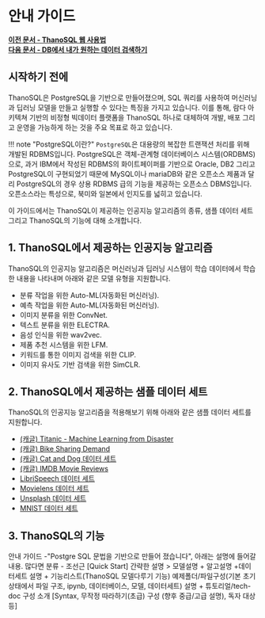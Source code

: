 # __안내 가이드__ 

**[이전 문서 - ThanoSQL 웹 사용법](/quick_start/how_to_use_ThanoSQL/)** <br>**[다음 문서 - DB에서 내가 원하는 데이터 검색하기](/tutorials/thanosql_search/image_search/select_image_query/)**

## 시작하기 전에

ThanoSQL은 PostgreSQL을 기반으로 만들어졌으며, SQL 쿼리를 사용하여 머신러닝과 딥러닝 모델을 만들고 실행할 수 있다는 특징을 가지고 있습니다. 이를 통해, 람다 아키텍쳐 기반의 비정형 빅데이터 플랫폼을 ThanoSQL 하나로 대체하여 개발, 배포 그리고 운영을 가능하게 하는 것을 주요 목표로 하고 있습니다.

!!! note "PostgreSQL이란?"
    `PostgreSQL`은 대용량의 복잡한 트랜잭션 처리를 위해 개발된 RDBMS입니다. PostgreSQL은 객체-관계형 데이터베이스 시스템(ORDBMS)으로, 과거 IBM에서 작성된 RDBMS의 화이트페이퍼를 기반으로 Oracle, DB2 그리고 PostgreSQL이 구현되었기 때문에 MySQL이나 mariaDB와 같은 오픈소스 제품과 달리 PostgreSQL의 경우 상용 RDBMS 급의 기능을 제공하는 오픈소스 DBMS입니다. 오픈소스라는 특성으로, 북미와 일본에서 인지도를 넓히고 있습니다. 

이 가이드에서는 ThanoSQL이 제공하는 인공지능 알고리즘의 종류, 샘플 데이터 세트 그리고 ThanoSQL의 기능에 대해 소개합니다. 

## __1. ThanoSQL에서 제공하는 인공지능 알고리즘__ 

ThanoSQL의 인공지능 알고리즘은 머신러닝과 딥러닝 시스템이 학습 데이터에서 학습한 내용을 나타내며 아래와 같은 모델 유형을 지원합니다. 

- 분류 작업을 위한  Auto-ML(자동화된 머신러닝). 
- 예측 작업을 위한 Auto-ML(자동화된 머신러닝).
- 이미지 분류을 위한 ConvNet. 
- 텍스트 분류을 위한 ELECTRA.
- 음성 인식을 위한 wav2vec.
- 제품 추천 시스템을 위한 LFM. 
- 키워드를 통한 이미지 검색을 위한 CLIP. 
- 이미지 유사도 기반 검색을 위한 SimCLR. 

## __2. ThanoSQL에서 제공하는 샘플 데이터 세트__ 

ThanoSQL의 인공지능 알고리즘을 적용해보기 위해 아래와 같은 샘플 데이터 세트를 지원합니다.  

- [(캐글) Titanic - Machine Learning from Disaster](https://www.kaggle.com/competitions/titanic/overview)    
- [(캐글) Bike Sharing Demand](https://www.kaggle.com/competitions/bike-sharing-demand/overview)  
- [(캐글) Cat and Dog 데이터 세트](https://www.kaggle.com/datasets/tongpython/cat-and-dog)    
- [(캐글) IMDB Movie Reviews](https://www.kaggle.com/code/lakshmi25npathi/sentiment-analysis-of-imdb-movie-reviews/data)  
- [LibriSpeech 데이터 세트](http://www.openslr.org/12)  
- [Movielens 데이터 세트](https://grouplens.org/datasets/movielens/)  
- [Unsplash 데이터 세트](https://unsplash.com/data)  
- [MNIST 데이터 세트](http://yann.lecun.com/exdb/mnist/)

## __3. ThanoSQL의 기능__ 




안내 가이드 -"Postgre SQL 문법을 기반으로 만들어 졌습니다", 아래는 설명에 들어갈 내용. 많다면 분류 - 조선근 
[Quick Start] 간략한 설명 > 모델설명 + 알고설명 +데이터세트 설명 + 기능리스트(ThanoSQL 모델다루기 기능) 
예제폴더/파일구성(기본 초기 상태에서 파일 구조, ipynb, 데이터베이스, 모델, 데이터세트) 설명 + 튜토리얼/tech-doc 구성 소개 [Syntax, 무작정 따라하기(초급) 구성 (향후 중급/고급 설명), 독자 대상 등]